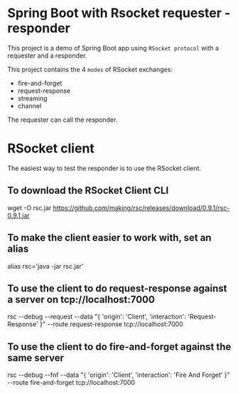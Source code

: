 # Spring Boot with Rsocket requester - responder

This project is a demo of Spring Boot app using `RSocket protocol` with a requester and a responder.

This project contains the 4 `modes` of RSocket exchanges:
- fire-and-forget
- request-response
- streaming
- channel 

The requester can call the responder.


# RSocket client

The easiest way to test the responder is to use the RSocket client.

## To download the RSocket Client CLI
  wget -O rsc.jar https://github.com/making/rsc/releases/download/0.9.1/rsc-0.9.1.jar

## To make the client easier to work with, set an alias
  alias rsc='java -jar rsc.jar'

## To use the client to do request-response against a server on tcp://localhost:7000
  rsc --debug --request --data "{ 'origin': 'Client', 'interaction': 'Request-Response' }" --route request-response tcp://localhost:7000

## To use the client to do fire-and-forget against the same server
  rsc --debug --fnf --data "{ 'origin': 'Client', 'interaction': 'Fire And Forget' }" --route fire-and-forget tcp://localhost:7000